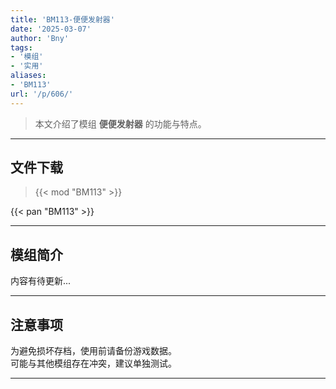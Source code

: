 ```yaml
---
title: 'BM113-便便发射器'
date: '2025-03-07'
author: 'Bny'
tags:
- '模组'
- '实用'
aliases:
- 'BM113'
url: '/p/606/'
---
```


> 本文介绍了模组 **便便发射器** 的功能与特点。

---

## 文件下载  

> {{< mod "BM113" >}}  

{{< pan "BM113" >}}  

---

## 模组简介

>  
内容有待更新...  

---

## 注意事项

>  
为避免损坏存档，使用前请备份游戏数据。  
可能与其他模组存在冲突，建议单独测试。  

---

